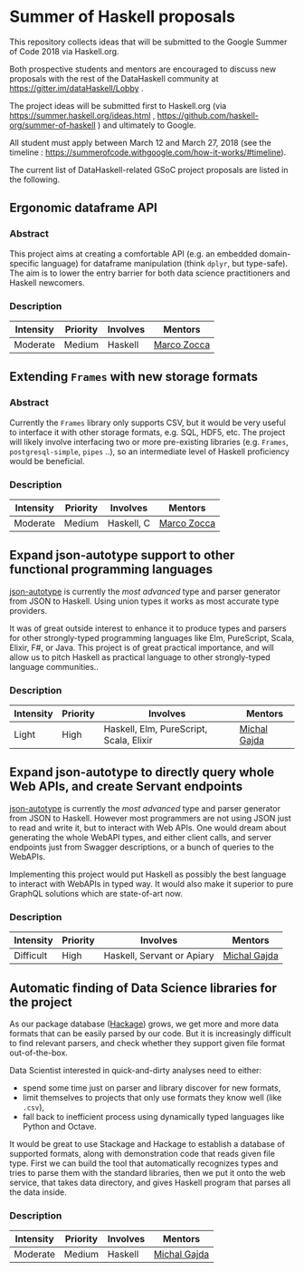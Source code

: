 # Summer of Haskell proposals

This repository collects ideas that will be submitted to the Google Summer of Code 2018 via Haskell.org.

Both prospective students and mentors are encouraged to discuss new proposals with the rest of the DataHaskell community at https://gitter.im/dataHaskell/Lobby .

The project ideas will be submitted first to Haskell.org (via https://summer.haskell.org/ideas.html , https://github.com/haskell-org/summer-of-haskell ) and ultimately to Google. 

All student must apply between March 12 and March 27, 2018 (see the timeline : https://summerofcode.withgoogle.com/how-it-works/#timeline).

The current list of DataHaskell-related GSoC project proposals are listed in the following.




## Ergonomic dataframe API

### Abstract

This project aims at creating a comfortable API (e.g. an embedded domain-specific language) for dataframe manipulation (think `dplyr`, but type-safe). The aim is to lower the entry barrier for both data science practitioners and Haskell newcomers. 

### Description

| **Intensity** | **Priority** | **Involves**  | **Mentors** |
| ------------- | -----------| ------------- | ----------- |
| Moderate      | Medium     | Haskell       | [Marco Zocca](mailto:zocca.marco&#64;gmail) |

## Extending `Frames` with new storage formats

### Abstract

Currently the `Frames` library only supports CSV, but it would be very useful to interface it with other storage formats, e.g. SQL, HDF5, etc.
The project will likely involve interfacing two or more pre-existing libraries (e.g. `Frames`, `postgresql-simple`, `pipes` ..), so an intermediate level of Haskell proficiency would be beneficial.

### Description

| **Intensity** | **Priority**  | **Involves**  | **Mentors** |
| ------------- | -----------| ------------- | ----------- |
| Moderate      | Medium     | Haskell, C    | [Marco Zocca](mailto:zocca.marco&#64;gmail) |

## Expand json-autotype support to other functional programming languages

[json-autotype](http://github.com/mgajda/json-autotype) is currently the *most advanced* type and parser generator from JSON to Haskell. Using union types it works as most accurate type providers.

It was of great outside interest to enhance it to produce types and parsers for other strongly-typed programming languages like Elm, PureScript, Scala, Elixir, F#, or Java.
This project is of great practical importance, and will allow us to pitch Haskell as practical language to other strongly-typed language communities..

### Description

| **Intensity** | **Priority** | **Involves**  | **Mentors** |
| ------------- | -----------| ------------- | ----------- |
| Light         | High       | Haskell, Elm, PureScript, Scala, Elixir | [Michal Gajda](mailto:migamake&#64;migamake.com) |

## Expand json-autotype to directly query whole Web APIs, and create Servant endpoints

[json-autotype](http://github.com/mgajda/json-autotype) is currently the *most advanced* type and parser generator from JSON to Haskell.
However most programmers are not using JSON just to read and write it, but to interact with Web APIs. One would dream about generating the whole WebAPI types, and either client calls, and server endpoints just from Swagger descriptions, or a bunch of queries to the WebAPIs.

Implementing this project would put Haskell as possibly the best language to interact with WebAPIs in typed way. It would also make it superior to pure GraphQL solutions which are state-of-art now.

### Description

| **Intensity** | **Priority** | **Involves**  | **Mentors** |
| ------------- | -----------| ------------- | ----------- |
| Difficult     | High       | Haskell, Servant or Apiary | [Michal Gajda](mailto:migamake&#64;migamake.com) |

## Automatic finding of Data Science libraries for the project

As our package database ([Hackage](https://hackage.haskell.org)) grows, we get more and more data formats that can be easily parsed by our code. But it is increasingly difficult to find relevant parsers, and check whether they support given file format out-of-the-box.

Data Scientist interested in quick-and-dirty analyses need to either:
* spend some time just on parser and library discover for new formats,
* limit themselves to projects that only use formats they know well (like `.csv`),
* fall back to inefficient process using dynamically typed languages like Python and Octave.

It would be great to use Stackage and Hackage to establish a database of supported formats,
along with demonstration code that reads given file type.
First we can build the tool that automatically recognizes types and tries to parse them with the standard libraries, then we put it onto the web service, that takes data directory, and gives Haskell program that parses all the data inside.

### Description

| **Intensity** | **Priority** | **Involves**  | **Mentors** |
| ------------- | -----------| ------------- | ----------- |
| Moderate      | Medium       | Haskell | [Michal Gajda](mailto:migamake&#64;migamake.com) |

